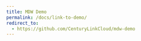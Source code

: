 ```yaml
---
title: MDW Demo
permalink: /docs/link-to-demo/
redirect_to:
  - https://github.com/CenturyLinkCloud/mdw-demo
---
```


